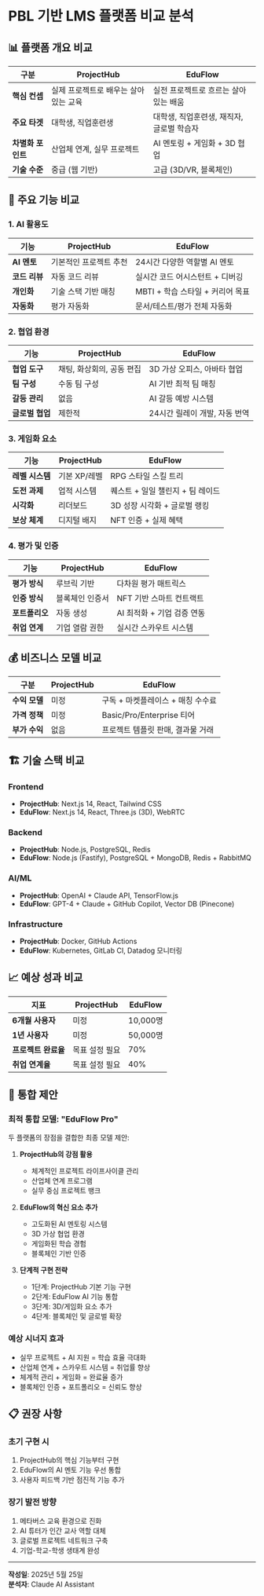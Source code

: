 # PBL 기반 LMS 플랫폼 비교 분석

## 📊 플랫폼 개요 비교

| 구분 | ProjectHub | EduFlow |
|------|-----------|---------|
| **핵심 컨셉** | 실제 프로젝트로 배우는 살아있는 교육 | 실전 프로젝트로 흐르는 살아있는 배움 |
| **주요 타겟** | 대학생, 직업훈련생 | 대학생, 직업훈련생, 재직자, 글로벌 학습자 |
| **차별화 포인트** | 산업체 연계, 실무 프로젝트 | AI 멘토링 + 게임화 + 3D 협업 |
| **기술 수준** | 중급 (웹 기반) | 고급 (3D/VR, 블록체인) |

## 🔧 주요 기능 비교

### 1. AI 활용도

| 기능 | ProjectHub | EduFlow |
|------|-----------|---------|
| **AI 멘토** | 기본적인 프로젝트 추천 | 24시간 다양한 역할별 AI 멘토 |
| **코드 리뷰** | 자동 코드 리뷰 | 실시간 코드 어시스턴트 + 디버깅 |
| **개인화** | 기술 스택 기반 매칭 | MBTI + 학습 스타일 + 커리어 목표 |
| **자동화** | 평가 자동화 | 문서/테스트/평가 전체 자동화 |

### 2. 협업 환경

| 기능 | ProjectHub | EduFlow |
|------|-----------|---------|
| **협업 도구** | 채팅, 화상회의, 공동 편집 | 3D 가상 오피스, 아바타 협업 |
| **팀 구성** | 수동 팀 구성 | AI 기반 최적 팀 매칭 |
| **갈등 관리** | 없음 | AI 갈등 예방 시스템 |
| **글로벌 협업** | 제한적 | 24시간 릴레이 개발, 자동 번역 |

### 3. 게임화 요소

| 기능 | ProjectHub | EduFlow |
|------|-----------|---------|
| **레벨 시스템** | 기본 XP/레벨 | RPG 스타일 스킬 트리 |
| **도전 과제** | 업적 시스템 | 퀘스트 + 일일 챌린지 + 팀 레이드 |
| **시각화** | 리더보드 | 3D 성장 시각화 + 글로벌 랭킹 |
| **보상 체계** | 디지털 배지 | NFT 인증 + 실제 혜택 |

### 4. 평가 및 인증

| 기능 | ProjectHub | EduFlow |
|------|-----------|---------|
| **평가 방식** | 루브릭 기반 | 다차원 평가 매트릭스 |
| **인증 방식** | 블록체인 인증서 | NFT 기반 스마트 컨트랙트 |
| **포트폴리오** | 자동 생성 | AI 최적화 + 기업 검증 연동 |
| **취업 연계** | 기업 열람 권한 | 실시간 스카우트 시스템 |

## 💰 비즈니스 모델 비교

| 구분 | ProjectHub | EduFlow |
|------|-----------|---------|
| **수익 모델** | 미정 | 구독 + 마켓플레이스 + 매칭 수수료 |
| **가격 정책** | 미정 | Basic/Pro/Enterprise 티어 |
| **부가 수익** | 없음 | 프로젝트 템플릿 판매, 결과물 거래 |

## 🏗 기술 스택 비교

### Frontend
- **ProjectHub**: Next.js 14, React, Tailwind CSS
- **EduFlow**: Next.js 14, React, Three.js (3D), WebRTC

### Backend  
- **ProjectHub**: Node.js, PostgreSQL, Redis
- **EduFlow**: Node.js (Fastify), PostgreSQL + MongoDB, Redis + RabbitMQ

### AI/ML
- **ProjectHub**: OpenAI + Claude API, TensorFlow.js
- **EduFlow**: GPT-4 + Claude + GitHub Copilot, Vector DB (Pinecone)

### Infrastructure
- **ProjectHub**: Docker, GitHub Actions
- **EduFlow**: Kubernetes, GitLab CI, Datadog 모니터링

## 📈 예상 성과 비교

| 지표 | ProjectHub | EduFlow |
|------|-----------|---------|
| **6개월 사용자** | 미정 | 10,000명 |
| **1년 사용자** | 미정 | 50,000명 |
| **프로젝트 완료율** | 목표 설정 필요 | 70% |
| **취업 연계율** | 목표 설정 필요 | 40% |

## 🎯 통합 제안

### 최적 통합 모델: "EduFlow Pro"

두 플랫폼의 장점을 결합한 최종 모델 제안:

1. **ProjectHub의 강점 활용**
   - 체계적인 프로젝트 라이프사이클 관리
   - 산업체 연계 프로그램
   - 실무 중심 프로젝트 뱅크

2. **EduFlow의 혁신 요소 추가**
   - 고도화된 AI 멘토링 시스템
   - 3D 가상 협업 환경
   - 게임화된 학습 경험
   - 블록체인 기반 인증

3. **단계적 구현 전략**
   - 1단계: ProjectHub 기본 기능 구현
   - 2단계: EduFlow AI 기능 통합
   - 3단계: 3D/게임화 요소 추가
   - 4단계: 블록체인 및 글로벌 확장

### 예상 시너지 효과
- 실무 프로젝트 + AI 지원 = 학습 효율 극대화
- 산업체 연계 + 스카우트 시스템 = 취업률 향상
- 체계적 관리 + 게임화 = 완료율 증가
- 블록체인 인증 + 포트폴리오 = 신뢰도 향상

## 📋 권장 사항

### 초기 구현 시
1. ProjectHub의 핵심 기능부터 구현
2. EduFlow의 AI 멘토 기능 우선 통합
3. 사용자 피드백 기반 점진적 기능 추가

### 장기 발전 방향
1. 메타버스 교육 환경으로 진화
2. AI 튜터가 인간 교사 역할 대체
3. 글로벌 프로젝트 네트워크 구축
4. 기업-학교-학생 생태계 완성

---

**작성일**: 2025년 5월 25일  
**분석자**: Claude AI Assistant